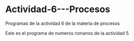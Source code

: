 # Actividad-6---Procesos
Programas de la actividad 6 de la materia de procesos

Este es el programa de numeros romanos de la actividad 5 
